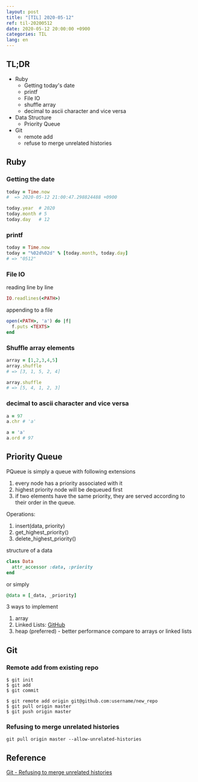 ```yaml
---
layout: post
title: "[TIL] 2020-05-12"
ref: til-20200512
date: 2020-05-12 20:00:00 +0900
categories: TIL
lang: en
---
```


## TL;DR
- Ruby
  + Getting today's date
  + printf
  + File IO
  + shuffle array
  + decimal to ascii character and vice versa
- Data Structure
  + Priority Queue
- Git
  + remote add
  + refuse to merge unrelated histories

<div class="divider"></div>

## Ruby
### Getting the date
```rb
today = Time.now
#  => 2020-05-12 21:00:47.298824488 +0900

today.year  # 2020
today.month # 5
today.day   # 12
```

### printf
```rb
today = Time.now
today = "%02d%02d" % [today.month, today.day]
# => "0512"
```

### File IO
reading line by line
```rb
IO.readlines(<PATH>)
```

appending to a file
```rb
open(<PATH>, 'a') do |f|
  f.puts <TEXTS>
end
```

### Shuffle array elements
```rb
array = [1,2,3,4,5]
array.shuffle
# => [3, 1, 5, 2, 4] 

array.shuffle
# => [5, 4, 1, 2, 3] 
```

### decimal to ascii character and vice versa
```rb
a = 97
a.chr # 'a'

a = 'a'
a.ord # 97
```

<div class="divider"></div>

## Priority Queue
PQueue is simply a queue with following extensions
1. every node has a priority associated with it
2. highest priority node will be dequeued first
3. if two elements have the same priority, they are served according to their order in the queue.

Operations:
1. insert(data, priority)
2. get_highest_priority()
3. delete_highest_priority()

structure of a data
```rb
class Data
  attr_accessor :data, :priority
end
```

or simply
```rb
@data = [_data, _priority]
```

3 ways to implement
1. array
2. Linked Lists: [GitHub](https://github.com/jioneeu/coding/blob/master/data_structure/ruby/priority-queue/linked-list/pqueue.rb)
2. heap (preferred) - better performance compare to arrays or linked lists

<div class="divider"></div>

## Git
### Remote add from existing repo
```
$ git init
$ git add
$ git commit

$ git remote add origin git@github.com:username/new_repo
$ git pull origin master
$ git push origin master
```

### Refusing to merge unrelated histories
```
git pull origin master --allow-unrelated-histories
```
<div class="divider"></div>

## Reference
[Git - Refusing to merge unrelated histories](https://www.educative.io/edpresso/the-fatal-refusing-to-merge-unrelated-histories-git-error)
